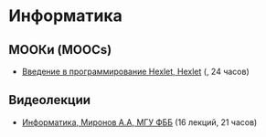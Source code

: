# Информатика

## МООКи (MOOCs)

* [Введение в программирование Hexlet, Hexlet](https://ru.hexlet.io/courses/introduction_to_programming) (, 24 часов)

## Видеолекции

* [Информатика, Миронов А.А, МГУ ФББ](https://teach-in.ru/course/informatics) (16 лекций, 21 часов)

